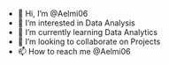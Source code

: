 - 👋 Hi, I’m @Aelmi06
- 👀 I’m interested in Data Analysis
- 🌱 I’m currently learning Data Analytics
- 💞️ I’m looking to collaborate on Projects 
- 📫 How to reach me @Aelmi06



<!---
Aelmi06/Aelmi06 is a ✨ special ✨ repository because its `README.md` (this file) appears on your GitHub profile.
You can click the Preview link to take a look at your changes.
--->
